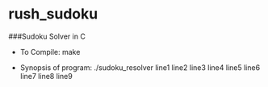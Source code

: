 # rush_sudoku

###Sudoku Solver in C

  * To Compile:
   make

  * Synopsis of program:
   ./sudoku_resolver line1 line2 line3 line4 line5 line6 line7 line8 line9
